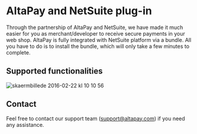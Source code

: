 # AltaPay and NetSuite plug-in

Through the partnership of AltaPay and NetSuite, we have made it much easier for you as merchant/developer to receive secure payments in your web shop. AltaPay is fully integrated with NetSuite platform via a bundle. All
you have to do is to install the bundle, which will only take a few minutes to complete. 

## Supported functionalities
![skaermbillede 2016-02-22 kl 10 10 56](https://cloud.githubusercontent.com/assets/17084032/13213912/97200324-d94c-11e5-89bb-5e7ae20d5e1e.png)

## Contact
Feel free to contact our support team (support@altapay.com) if you need any assistance.
